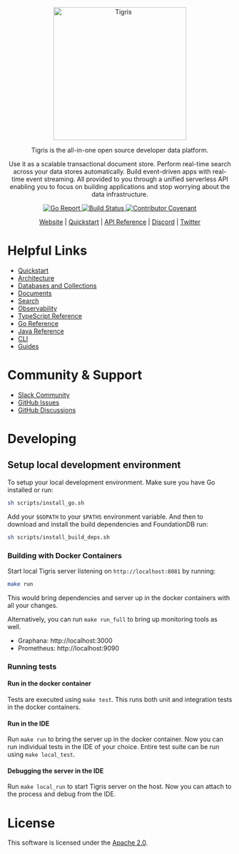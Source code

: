 <p align="center">
  <a href="https://www.tigrisdata.com/"><img src="https://www.tigrisdata.com/docs/logo/dark.png" alt="Tigris" width="298" /></a> 
</p>

<p align="center">
Tigris is the all-in-one open source developer data platform. 
</p>

<p align="center">
Use it as a
scalable transactional document store. Perform real-time search across your
data stores automatically. Build event-driven apps with real-time event
streaming. All provided to you through a unified serverless API enabling you
to focus on building applications and stop worrying about the data
infrastructure.
</p>

<p align="center">
<a href="https://goreportcard.com/report/github.com/tigrisdata/tigris"> 
<img src="https://goreportcard.com/badge/github.com/tigrisdata/tigris" alt="Go Report">
</a>
<a href="">
<img src="https://github.com/tigrisdata/tigris/workflows/Go/badge.svg" alt="Build Status">
</a>
<a href="CODE_OF_CONDUCT.md">
<img src="https://img.shields.io/badge/Contributor%20Covenant-2.1-4baaaa.svg" alt="Contributor Covenant">
</a>
</p>

<p align="center">
  <a href="https://www.tigrisdata.com/">Website</a> |
  <a href="https://www.tigrisdata.com/docs/quickstarts/">Quickstart</a> |
  <a href="https://www.tigrisdata.com/docs/references/api/">API Reference</a> |
  <a href="https://www.tigrisdata.com/discord/">Discord</a> | 
  <a href="https://twitter.com/TigrisData">Twitter</a>
</p>

# Helpful Links

- [Quickstart](https://www.tigrisdata.com/docs/quickstarts)
- [Architecture](https://www.tigrisdata.com/docs/concepts/architecture)
- [Databases and Collections](https://www.tigrisdata.com/docs/concepts/database)
- [Documents](https://www.tigrisdata.com/docs/concepts/database/documents)
- [Search](https://www.tigrisdata.com/docs/concepts/searching)
- [Observability](https://www.tigrisdata.com/docs/concepts/platform/metrics)
- [TypeScript Reference](https://www.tigrisdata.com/docs/sdkstools/typescript)
- [Go Reference](https://www.tigrisdata.com/docs/sdkstools/golang)
- [Java Reference](https://www.tigrisdata.com/docs/sdkstools/java/getting-started)
- [CLI](https://www.tigrisdata.com/docs/sdkstools/cli)
- [Guides](https://www.tigrisdata.com/docs/guides)

# Community & Support

- [Slack Community](https://join.slack.com/t/tigrisdatacommunity/shared_invite/zt-16fn5ogio-OjxJlgttJIV0ZDywcBItJQ)
- [GitHub Issues](https://github.com/tigrisdata/tigris/issues)
- [GitHub Discussions](https://github.com/tigrisdata/tigris/discussions)

# Developing

## Setup local development environment

To setup your local development environment. Make sure you have Go installed or run:

```sh
sh scripts/install_go.sh
```

Add your `$GOPATH` to your `$PATHS` environment variable. And then to download and
install the build dependencies and FoundationDB run:

```sh
sh scripts/install_build_deps.sh
```

### Building with Docker Containers

Start local Tigris server listening on `http://localhost:8081` by running:

```sh
make run
```

This would bring dependencies and server up in the docker containers with all
your changes.

Alternatively, you can run `make run_full` to bring up monitoring tools as well.

- Graphana: http://localhost:3000
- Prometheus: http://localhost:9090

### Running tests

#### Run in the docker container

Tests are executed using `make test`. This runs both unit and integration
tests in the docker containers.

#### Run in the IDE

Run `make run` to bring the server up in the docker container.
Now you can run individual tests in the IDE of your choice.
Entire test suite can be run using `make local_test`.

#### Debugging the server in the IDE

Run `make local_run` to start Tigris server on the host.
Now you can attach to the process and debug from the IDE.

# License

This software is licensed under the [Apache 2.0](LICENSE).
